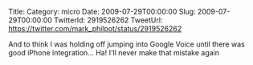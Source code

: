 Title: 
Category: micro
Date: 2009-07-29T00:00:00
Slug: 2009-07-29T00:00:00
TwitterId: 2919526262
TweetUrl: https://twitter.com/mark_philpot/status/2919526262

And to think I was holding off jumping into Google Voice until there was good iPhone integration... Ha! I'll never make that mistake again